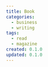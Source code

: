 ```yaml
---
title: Book
categories:
  - business
  - writing
tags:
  - read
  - magazine
created: 0.1.0
updated: 0.1.0
---
```

